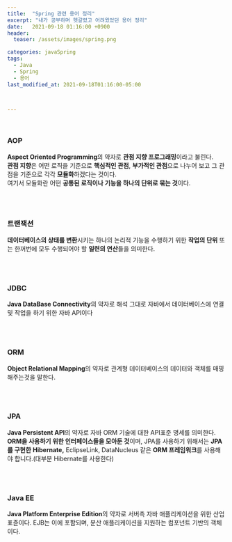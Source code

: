 ```yaml
---
title:  "Spring 관련 용어 정리"
excerpt: "내가 공부하며 헷갈렸고 어려웠었던 용어 정리"
date:   2021-09-18 01:16:00 +0900
header:
  teaser: /assets/images/spring.png

categories: javaSpring
tags:
  - Java
  - Spring
  - 용어
last_modified_at: 2021-09-18T01:16:00-05:00



---
```


<br/>



### **AOP**

**Aspect Oriented Programming**의 약자로 **관점 지향 프로그래밍**이라고 불린다.<br/>**관점 지향**은 어떤 로직을 기준으로 **핵심적인 관점**, **부가적인 관점**으로 나누어 보고 그 관점을 기준으로 각각 **모듈화**하겠다는 것이다. <br/>여기서 모듈화란 어떤 **공통된 로직이나 기능을 하나의 단위로 묶는 것**이다.

<br/><br/>

### **트랜잭션** 

**데이터베이스의 상태를 변환**시키는 하나의 논리적 기능을 수행하기 위한 **작업의 단위** 또는 한꺼번에 모두 수행되어야 할 **일련의 연산**들을 의미한다.

<br/>

<br/>

### **JDBC** 

**Java DataBase Connectivity**의 약자로 해석 그대로 자바에서 데이터베이스에 연결 및 작업을 하기 위한 자바 API이다

<br/>

<br/>

### **ORM** 

**Object Relational Mapping**의 약자로 관계형 데이터베이스의 데이터와 객체를 매핑해주는것을 말한다.

<br/><br/>

### **JPA** 

**Java Persistent API**의 약자로 자바 ORM 기술에 대한 API표준 명세를 의미한다. **ORM을 사용하기 위한 인터페이스들을 모아둔 것**이며, JPA를 사용하기 위해서는 **JPA를 구현한** **Hibernate,** EclipseLink, DataNucleus 같은 **ORM 프레임워크**를 사용해야 합니다.(대부분 Hibernate를 사용한다)

<br/><br/>

### **Java EE** 

**Java Platform Enterprise Edition**의 약자로 서버측 자바 애플리케이션을 위한 산업 표쥰이다. EJB는 이에 포함되며, 분산 애플리케이션을 지원하는 컴포넌트 기반의 객체이다.